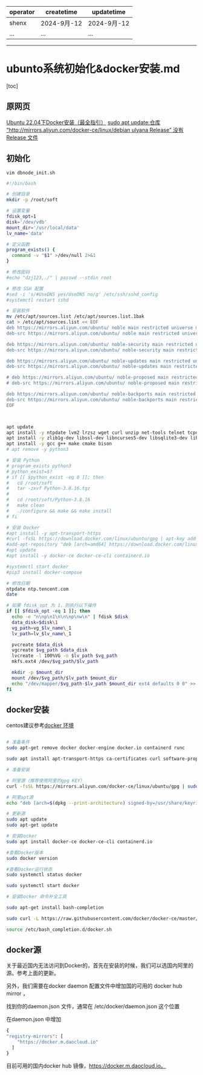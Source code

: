 | operator | createtime | updatetime |
| ---- | ---- | ---- |
| shenx | 2024-9月-12 | 2024-9月-12  |
| ... | ... | ... |
---
# ubunto系统初始化&docker安装.md

[toc]

## 原网页  

[Ubuntu 22.04下Docker安装（最全指引）](https://blog.csdn.net/u011278722/article/details/137673353) 
[sudo apt update:仓库 “http://mirrors.aliyun.com/docker-ce/linux/debian ulyana Release” 没有 Release 文件](https://blog.csdn.net/yzpbright/article/details/118307388)

## 初始化

`vim dbnode_init.sh`
```bash
#!/bin/bash

# 创建目录
mkdir -p /root/soft

# 设置变量
fdisk_opt=1
disk='/dev/vdb'
mount_dir='/usr/local/data'
lv_name='data'

# 定义函数
program_exists() {
  command -v "$1" >/dev/null 2>&1
}

# 修改密码
#echo "dzj123,./" | passwd --stdin root

# 修改 SSH 配置
#sed -i 's/#UseDNS yes/UseDNS no/g' /etc/ssh/sshd_config
#systemctl restart sshd

# 安装软件
mv /etc/apt/sources.list /etc/apt/sources.list.1bak
cat > /etc/apt/sources.list << EOF
deb https://mirrors.aliyun.com/ubuntu/ noble main restricted universe multiverse
deb-src https://mirrors.aliyun.com/ubuntu/ noble main restricted universe multiverse

deb https://mirrors.aliyun.com/ubuntu/ noble-security main restricted universe multiverse
deb-src https://mirrors.aliyun.com/ubuntu/ noble-security main restricted universe multiverse

deb https://mirrors.aliyun.com/ubuntu/ noble-updates main restricted universe multiverse
deb-src https://mirrors.aliyun.com/ubuntu/ noble-updates main restricted universe multiverse

# deb https://mirrors.aliyun.com/ubuntu/ noble-proposed main restricted universe multiverse
# deb-src https://mirrors.aliyun.com/ubuntu/ noble-proposed main restricted universe multiverse

deb https://mirrors.aliyun.com/ubuntu/ noble-backports main restricted universe multiverse
deb-src https://mirrors.aliyun.com/ubuntu/ noble-backports main restricted universe multiverse
EOF



apt update
apt install -y ntpdate lvm2 lrzsz wget curl unzip net-tools telnet tcpdump iftop iotop sysstat netcat  xfsprogs htop psmisc tree net-tools bash-completion vim
apt install -y zlib1g-dev libssl-dev libncurses5-dev libsqlite3-dev libreadline-dev libffi-dev
apt install -y gcc g++ make cmake bison
# apt remove -y python3

# 安装 Python
# program_exists python3
# python_exist=$?
# if [[ $python_exist -eq 0 ]]; then
#   cd /root/soft
#   tar -zxvf Python-3.8.16.tgz
#
#   cd /root/soft/Python-3.8.16
#   make clean
#   ./configure && make && make install
# fi

# 安装 Docker
#apt install -y apt-transport-https
#curl -fsSL https://download.docker.com/linux/ubuntu/gpg | apt-key add -
#add-apt-repository "deb [arch=amd64] https://download.docker.com/linux/ubuntu $(lsb_release -cs) stable"
#apt update
#apt install -y docker-ce docker-ce-cli containerd.io

#systemctl start docker
#pip3 install docker-compose

# 修改日期
ntpdate ntp.tencent.com
date

# 如果 fdisk_opt 为 1，则执行以下操作
if [[ $fdisk_opt -eq 1 ]]; then
  echo -e "n\np\n1\n\n\np\nw\n" | fdisk $disk
  data_disk=$disk\1
  vg_path=vg_$lv_name\_1
  lv_path=lv_$lv_name\_1

  pvcreate $data_disk
  vgcreate $vg_path $data_disk
  lvcreate -l 100%VG -n $lv_path $vg_path
  mkfs.ext4 /dev/$vg_path/$lv_path

  mkdir -p $mount_dir
  mount /dev/$vg_path/$lv_path $mount_dir
  echo "/dev/mapper/$vg_path-$lv_path $mount_dir ext4 defaults 0 0" >> /etc/fstab
fi
```

## docker安装

centos建议参考[docker 环境](<各种环境/docker 环境.md>)

```bash 

# 准备条件
sudo apt-get remove docker docker-engine docker.io containerd runc 

sudo apt install apt-transport-https ca-certificates curl software-properties-common gnupg lsb-release

# 准备安装

# 阿里源（推荐使用阿里的gpg KEY）
curl -fsSL https://mirrors.aliyun.com/docker-ce/linux/ubuntu/gpg | sudo gpg --dearmor -o /usr/share/keyrings/docker-archive-keyring.gpg

# 阿里apt源
echo "deb [arch=$(dpkg --print-architecture) signed-by=/usr/share/keyrings/docker-archive-keyring.gpg] https://mirrors.aliyun.com/docker-ce/linux/ubuntu $(lsb_release -cs) stable" | sudo tee /etc/apt/sources.list.d/docker.list > /dev/null

# 更新源
sudo apt update
sudo apt-get update

# 安装Docker
sudo apt install docker-ce docker-ce-cli containerd.io 

#查看Docker版本
sudo docker version

#查看Docker运行状态
sudo systemctl status docker

sudo systemctl start docker

# 安装Docker 命令补全工具 

sudo apt-get install bash-completion

sudo curl -L https://raw.githubusercontent.com/docker/docker-ce/master/components/cli/contrib/completion/bash/docker -o /etc/bash_completion.d/docker.sh

source /etc/bash_completion.d/docker.sh

```

## docker源

关于最近国内无法访问到Docker的，首先在安装的时候，我们可以选国内阿里的源。参考上面的更新。

另外，我们需要在docker daemon 配置文件中增加国的可用的 docker hub mirror ，

找到你的daemon.json 文件，通常在 /etc/docker/daemon.json 这个位置

在daemon.json 中增加

```bash 
{
"registry-mirrors": [
    "https://docker.m.daocloud.io"
  ]
}
```


目前可用的国内docker hub 镜像，https://docker.m.daocloud.io。